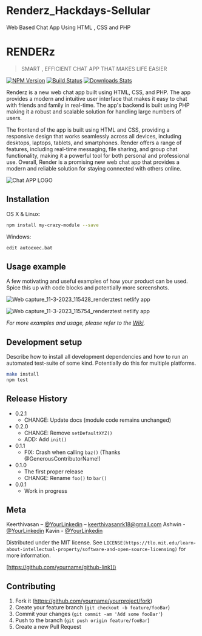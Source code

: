 # Renderz_Hackdays-Sellular
Web Based Chat App Using  HTML , CSS and PHP 
# RENDERz
> SMART , EFFICIENT CHAT APP THAT MAKES LIFE EASIER

[![NPM Version][npm-image]][npm-url]
[![Build Status][travis-image]][travis-url]
[![Downloads Stats][npm-downloads]][npm-url]

Renderz is a new web chat app built using  HTML, CSS, and PHP. The app provides a modern and intuitive user interface that makes it easy to chat with friends and family in real-time. The app's backend is built using PHP making it a robust and scalable solution for handling large numbers of users.

The frontend of the app is built using HTML and CSS, providing a responsive design that works seamlessly across all devices, including desktops, laptops, tablets, and smartphones. Render offers a range of features, including real-time messaging, file sharing, and group chat functionality, making it a powerful tool for both personal and professional use. Overall, Render is a promising new web chat app that provides a modern and reliable solution for staying connected with others online.

![Chat APP LOGO](https://user-images.githubusercontent.com/97333533/224373855-bc42053b-f82b-4e6e-b9a8-e1b275add86a.png)


## Installation

OS X & Linux:

```sh
npm install my-crazy-module --save
```

Windows:

```sh
edit autoexec.bat
```

## Usage example

A few motivating and useful examples of how your product can be used. Spice this up with code blocks and potentially more screenshots.

![Web capture_11-3-2023_115428_renderztest netlify app](https://user-images.githubusercontent.com/97333533/224468898-fe534dd9-deac-4390-be0c-923b556ff0e3.jpeg)

![Web capture_11-3-2023_115754_renderztest netlify app](https://user-images.githubusercontent.com/97333533/224469007-c0f7a2ee-f700-4e52-9722-df965718838e.jpeg)

_For more examples and usage, please refer to the [Wiki][wiki]._

## Development setup

Describe how to install all development dependencies and how to run an automated test-suite of some kind. Potentially do this for multiple platforms.

```sh
make install
npm test
```

## Release History

* 0.2.1
    * CHANGE: Update docs (module code remains unchanged)
* 0.2.0
    * CHANGE: Remove `setDefaultXYZ()`
    * ADD: Add `init()`
* 0.1.1
    * FIX: Crash when calling `baz()` (Thanks @GenerousContributorName!)
* 0.1.0
    * The first proper release
    * CHANGE: Rename `foo()` to `bar()`
* 0.0.1
    * Work in progress

## Meta

Keerthivasan – [@YourLinkedin](https://www.linkedin.com/in/keerthivasanr2134/) – keerthivasanrk18@gmail.com
Ashwin       - [@YourLinkedin](https://www.linkedin.com/in/ashwin-r-707356255/)
Kavin        - [@YourLinkedin](https://www.linkedin.com/in/kavin-bharathi-081577252/)

Distributed under the MIT license. See ``LICENSE(https://tlo.mit.edu/learn-about-intellectual-property/software-and-open-source-licensing)`` for more information.

[https://github.com/yourname/github-link]()

## Contributing

1. Fork it (<https://github.com/yourname/yourproject/fork>)
2. Create your feature branch (`git checkout -b feature/fooBar`)
3. Commit your changes (`git commit -am 'Add some fooBar'`)
4. Push to the branch (`git push origin feature/fooBar`)
5. Create a new Pull Request

<!-- Markdown link & img dfn's -->
[npm-image]: https://img.shields.io/npm/v/datadog-metrics.svg?style=flat-square
[npm-url]: https://npmjs.org/package/datadog-metrics
[npm-downloads]: https://img.shields.io/npm/dm/datadog-metrics.svg?style=flat-square
[travis-image]: https://img.shields.io/travis/dbader/node-datadog-metrics/master.svg?style=flat-square
[travis-url]: https://travis-ci.org/dbader/node-datadog-metrics
[wiki]: https://github.com/yourname/yourproject/wiki
